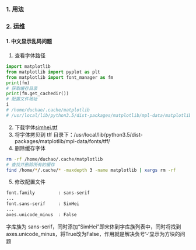 ### 1. 用法

### 2. 运维
#### 1. 中文显示乱码问题
1. 查看字体路径
```py
import matplotlib
from matplotlib import pyplot as plt
from matplotlib import font_manager as fm
print(fm)
# 获取缓存目录
print(fm.get_cachedir())
# 配置文件地址
i
# /home/duchao/.cache/matplotlib
# /usr/local/lib/python3.5/dist-packages/matplotlib/mpl-data/matplotlibrc
```
2. 下载字体[simhei.ttf](http://www.font5.com.cn/font_download.php?id=151&part=1237887120)
3. 将字体拷贝到 tff 目录下：/usr/local/lib/python3.5/dist-packages/matplotlib/mpl-data/fonts/tff/
4. 删除缓存字体
```bash
rm -rf /home/duchao/.cache/matplotlib
# 查找并删除所有的缓存
find /home/*/.cache/* -maxdepth 3 -name matplotlib | xargs rm -rf
```
5. 修改配置文件
```bash
font.family         : sans-serif 
...
font.sans-serif     : SimHei
...
axes.unicode_minus  : False
```
字库族为 sans-serif，同时添加“SimHei”即宋体到字库族列表中，同时将找到axes.unicode_minus，将True改为False，作用就是解决负号’-‘显示为方块的问题

